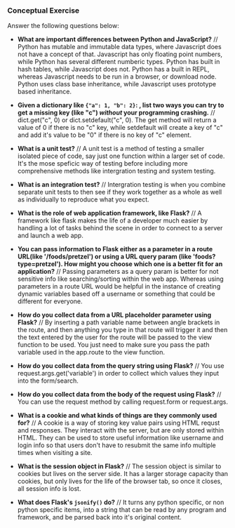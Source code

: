 ### Conceptual Exercise

Answer the following questions below:

- **What are important differences between Python and JavaScript?** // Python has mutable and immutable data types, where Javascript does not have a concept of that. Javascript has only floating point numbers, while Python has several different numberic types. Python has built in hash tables, while Javascript does not. Python has a built in REPL, whereas Javascript needs to be run in a browser, or download node. Python uses class base inheritance, while Javascript uses prototype based inheritance.

- **Given a dictionary like ``{"a": 1, "b": 2}``: , list two ways you can try to get a missing key (like "c") *without* your programming crashing.** // dict.get("c", 0) or dict.setdefault("c", 0). The get method will return a value of 0 if there is no "c" key, while setdefault will create a key of "c" and add it's value to be "0" if there is no key of "c" element.

- **What is a unit test?** // A unit test is a method of testing a smaller isolated piece of code, say just one function within a larger set of code. It's the mose speficic way of testing before including more comprehensive methods like intergration testing and system testing.

- **What is an integration test?** // Intergration testing is when you combine separate unit tests to then see if they work together as a whole as well as individually to reproduce what you expect.

- **What is the role of web application framework, like Flask?** // A framework like flask makes the life of a developer much easier by handling a lot of tasks behind the scene in order to connect to a server and launch a web app. 

- **You can pass information to Flask either as a parameter in a route URL(like '/foods/pretzel') or using a URL query param (like 'foods?type=pretzel'). How might you choose which one is a better fit for an application?** // Passing parameters as a query param is better for not sensitive info like searching/sorting within the web app. Whereas using parameters in a route URL would be helpful in the instance of creating dynamic variables based off a username or something that could be different for everyone.

- **How do you collect data from a URL placeholder parameter using Flask?** // By inserting a path variable name between angle brackets in the route, and then anything you type in that route will trigger it and then the text entered by the user for the route will be passed to the view function to be used. You just need to make sure you pass the path variable used in the app.route to the view function.

- **How do you collect data from the query string using Flask?** // You use request.args.get('variable') in order to collect which values they input into the form/search.

- **How do you collect data from the body of the request using Flask?** // You can use the request method by calling request.form or request.args.

- **What is a cookie and what kinds of things are they commonly used for?** // A cookie is a way of storing key value pairs using HTML requst and responses. They interact with the server, but are only stored within HTML. They can be used to store useful information like username and login info so that users don't have to resubmit the same info multiple times when visiting a site.

- **What is the session object in Flask?** // The session object is similar to cookies but lives on the server side. It has a larger storage capacity than cookies, but only lives for the life of the browser tab, so once it closes, all session info is lost.

- **What does Flask's `jsonify()` do?** // It turns any python specific, or non python specific items, into a string that can be read by any program and framework, and be parsed back into it's original content.
